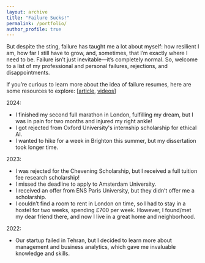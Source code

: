 ```yaml
---
layout: archive
title: "Failure Sucks!"
permalink: /portfolio/
author_profile: true
---
```




But despite the sting, failure has taught me a lot about myself: how resilient I am, how far I still have to grow, and, sometimes, that I’m exactly where I need to be.
Failure isn’t just inevitable—it’s completely normal.
So, welcome to a list of my professional and personal failures, rejections, and disappointments.

If you’re curious to learn more about the idea of failure resumes, here are some resources to explore: [[article](https://www.nytimes.com/2019/02/03/smarter-living/failure-resume.html), [videos](https://www.youtube.com/watch?v=xxZVEv3KuzE)]

 2024:

- I finished my second full marathon in London, fulfilling my dream, but I was in pain for two months and injured my right ankle!
- I got rejected from Oxford University's internship scholarship for ethical AI. 
- I wanted to hike for a week in Brighton this summer, but my dissertation took longer time.

  

 2023:

 - I was rejected for the Chevening Scholarship, but I received a full tuition fee research scholarship!
  - I missed the deadline to apply to Amsterdam University.
  - I received an offer from ENS Paris University, but they didn’t offer me a scholarship.
- I couldn’t find a room to rent in London on time, so I had to stay in a hostel for two weeks, spending £700 per week. However, I found/met my dear friend there, and now I live in a great home and neighborhood.

  

 2022:
- Our startup failed in Tehran, but I decided to learn more about management and business analytics, which gave me invaluable knowledge and skills.
